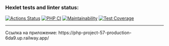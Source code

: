 ### Hexlet tests and linter status:
[![Actions Status](https://github.com/GulshatNigma/php-project-57/workflows/hexlet-check/badge.svg)](https://github.com/GulshatNigma/php-project-57/actions)
[![PHP CI](https://github.com/GulshatNigma/php-project-57/actions/workflows/PHP.yml/badge.svg)](https://github.com/GulshatNigma/php-project-57/actions/workflows/PHP.yml)
[![Maintainability](https://api.codeclimate.com/v1/badges/cc3a2f5c03f4498a0e1b/maintainability)](https://codeclimate.com/github/GulshatNigma/php-project-57/maintainability)
[![Test Coverage](https://api.codeclimate.com/v1/badges/cc3a2f5c03f4498a0e1b/test_coverage)](https://codeclimate.com/github/GulshatNigma/php-project-57/test_coverage)
<hr>
Ссылка на приложение: https://php-project-57-production-6da9.up.railway.app/
